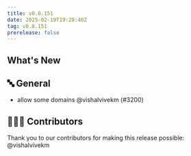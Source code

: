 ```yaml
---
title: v0.8.151
date: 2025-02-19T19:28:40Z
tag: v0.8.151
prerelease: false
---
```


## What's New
## 🔤 General
- allow some domains @vishalvivekm (#3200)

## 👨🏽‍💻 Contributors

Thank you to our contributors for making this release possible:
@vishalvivekm

